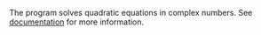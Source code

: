 The program solves quadratic equations in complex numbers. See [documentation](https://tralf-strues.github.io/mipt_1st_summer/quadratic_equation_solver_8cpp.html) for more information.
